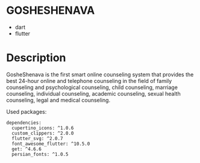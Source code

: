 # GOSHESHENAVA


  * dart
  * flutter

# Description

  
  GosheShenava is the first smart online counseling system that provides the best 24-hour online and telephone counseling in the field of family counseling and psychological counseling, child counseling, marriage counseling, individual counseling, academic counseling, sexual health counseling, legal and medical counseling.
   
Used packages:
```
dependencies:
  cupertino_icons: ^1.0.6
  custom_clippers: ^2.0.0
  flutter_svg: ^2.0.7
  font_awesome_flutter: ^10.5.0
  get: ^4.6.6
  persian_fonts: ^1.0.5
```






